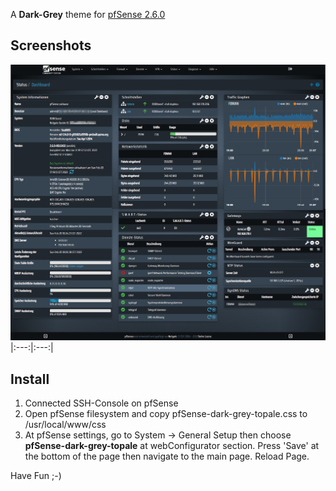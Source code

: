 A **Dark-Grey** theme for [pfSense 2.6.0](https://github.com/pfsense/pfsense)

## Screenshots
![Dark-Grey](screen-dark-grey-full.png)
|:---:|:---:|

## Install
1. Connected SSH-Console on pfSense
2. Open pfSense filesystem and copy pfSense-dark-grey-topale.css to /usr/local/www/css
3. At pfSense settings, go to System -> General Setup then choose **pfSense-dark-grey-topale** at webConfigurator section. Press 'Save' at the bottom of the page then navigate to the main page. Reload Page.

Have Fun ;-)
